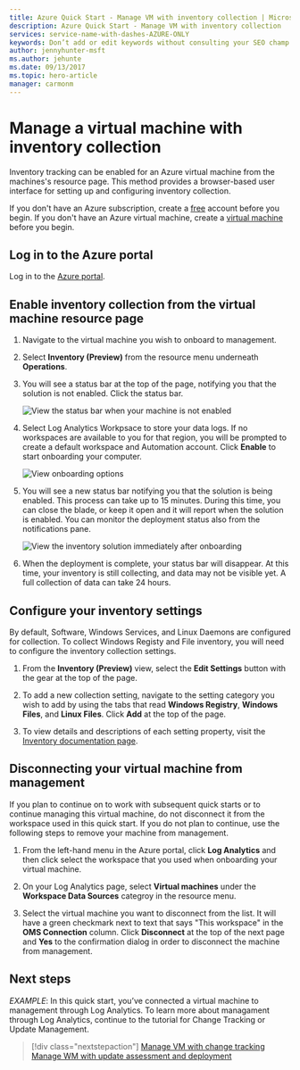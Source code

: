 ```yaml
---
title: Azure Quick Start - Manage VM with inventory collection | Microsoft Docs 
description: Azure Quick Start - Manage VM with inventory collection
services: service-name-with-dashes-AZURE-ONLY 
keywords: Don’t add or edit keywords without consulting your SEO champ.
author: jennyhunter-msft
ms.author: jehunte
ms.date: 09/13/2017
ms.topic: hero-article
manager: carmonm
---
```


# Manage a virtual machine with inventory collection
Inventory tracking can be enabled for an Azure virtual machine from the machines's resource page. This method provides a browser-based user interface for setting up and configuring inventory collection.

If you don't have an Azure subscription, create a [free](https://azure.microsoft.com/free/) account before you begin.
If you don't have an Azure virtual machine, create a [virtual machine](https://docs.microsoft.com/en-us/azure/virtual-machines/windows/quick-create-portal) before you begin.

## Log in to the Azure portal

Log in to the [Azure portal](https://portal.azure.com/).


## Enable inventory collection from the virtual machine resource page

1. Navigate to the virtual machine you wish to onboard to management.

2. Select **Inventory (Preview)** from the resource menu underneath **Operations**.

3. You will see a status bar at the top of the page, notifying you that the solution is not enabled. Click the status bar.

    ![View the status bar when your machine is not enabled](./media/quick-manage-inventory/inventory-not-onboarded.png)  

4. Select Log Analytics Workpsace to store your data logs. If no workspaces are available to you for that region, you will be prompted to create a default workspace and Automation account. Click **Enable** to start onboarding your computer.

    ![View onboarding options](./media/quick-manage-inventory/inventory-onboarding-options.png)  

5. You will see a new status bar notifying you that the solution is being enabled. This process can take up to 15 minutes. During this time, you can close the blade, or keep it open and it will report when the solution is enabled. You can monitor the deployment status also from the notifications pane.

    ![View the inventory solution immediately after onboarding](./media/quick-manage-inventory/inventory-onboarded.png)  

6. When the deployment is complete, your status bar will disappear. At this time, your inventory is still collecting, and data may not be visible yet. A full collection of data can take 24 hours.


## Configure your inventory settings
By default, Software, Windows Services, and Linux Daemons are configured for collection. To collect Windows Registy and File inventory, you will need to configure the inventory collection settings.

1. From the **Inventory (Preview)** view, select the **Edit Settings** button with the gear at the top of the page.

2. To add a new collection setting, navigate to the setting category you wish to add by using the tabs that read **Windows Registry**, **Windows Files**, and **Linux Files**. Click **Add** at the top of the page.

3. To view details and descriptions of each setting property, visit the [Inventory documentation page](https://aka.ms/configinventorydocs).


## Disconnecting your virtual machine from management

If you plan to continue on to work with subsequent quick starts or to continue managing this virtual machine, do not disconnect it from the workspace used in this quick start. If you do not plan to continue, use the following steps to remove your machine from management.

1. From the left-hand menu in the Azure portal, click **Log Analytics** and then click select the workspace that you used when onboarding your virtual machine.

2. On your Log Analytics page, select **Virtual machines** under the **Workspace Data Sources** categroy in the resource menu. 

3. Select the virtual machine you want to disconnect from the list. It will have a green checkmark next to text that says "This workspace" in the **OMS Connection** column. Click **Disconnect** at the top of the next page and **Yes** to the confirmation dialog in order to disconnect the machine from management.


## Next steps

*EXAMPLE*:
In this quick start, you’ve connected a virtual machine to management through Log Analytics. To learn more about managament through Log Analytics, continue to the tutorial for Change Tracking or Update Management.

> [!div class="nextstepaction"]
> [Manage VM with change tracking](./tutorial-manage-vm.md)
> [Manage WM with update assessment and deployment](./tutorial-manage-vm.md)
